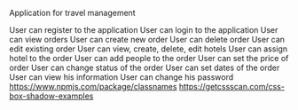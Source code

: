 Application for travel management

User can register to the application
User can login to the application
User can view orders
User can create new order
User can delete order
User can edit existing order
User can view, create, delete, edit hotels
User can assign hotel to the order
User can add people to the order
User can set the price of order
User can change status of the order
User can set dates of the order
User can view his information
User can change his password
https://www.npmjs.com/package/classnames
https://getcssscan.com/css-box-shadow-examples
